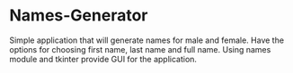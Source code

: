 # Names-Generator
Simple application that will generate names for male and female. Have the options for choosing first name, last name and full name. Using names module and tkinter provide GUI for the application.
